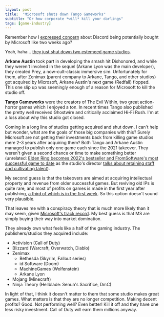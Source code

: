 ```yaml
---
layout: post
title:  "Microsoft shuts down Tango Gameworks"
subtitle: "Or how corporate *will* kill your darlings"
tags: [game-industry]
---
```


Remember how I [expressed concern](discord-alternative) about Discord being potentially bought by Microsoft like two weeks ago?

Yeah, haha... [they just shut down two estemeed game studios](https://www.ign.com/articles/microsoft-closes-redfall-developer-arkane-austin-hifi-rush-developer-tango-gameworks-and-more-in-devastating-cuts-at-bethesda).

**Arkane Austin** took part in developing the smash hit Dishonored,
and while they weren't involved in the sequel (Arkane Lyon was the main developer),
they created Prey, a now-cult-classic immersive sim.
Unfortunately for them, after Zenimax
(parent company to Arkane, Tango, and other studios)
got acquired by Microsoft, Arkane Austin's next game (Redfall) flopped.
This one slip up was seemingly enough of a reason for Microsoft to kill the studio off.

**Tango Gameworks** were the creators of The Evil Within,
two great action-horror games which I enjoyed a ton.
In recent times Tango also published the pretty well received Ghostwire and critically acclaimed Hi-Fi Rush.
I'm at a loss about why this studio got closed.

Coming in a long line of studios getting acquired and shut down,
I can't help but wonder, what are the goals of those big companies with this?
Surely Microsoft are not getting their investments back from killing game studios mere 2-3 years after acquiring them?
Both Tango and Arkane Austin managed to publish only one game each since the 2021 takeover.
They weren't given a second chance or time to make something better
(unrelated: [Elden Ring becomes 2022's bestseller and FromSoftware's most successful game to date](https://screenrant.com/elden-ring-director-hidetaka-miyazaki-success/)
as the studio's director [talks about retaining staff and cultivating talent](https://www.gamesradar.com/how-does-fromsoftware-release-aaa-games-so-frequently-elden-ring-boss-says-we-are-just-blessed-with-a-great-staff-that-the-studio-empowers-and-retains/)).

My second guess is that the takeovers are aimed at acquiring intellectual property
and revenue from older successful games.
But reviving old IPs is quite rare, and most of profits on games is made in the first year after publishing,
[a third of which is in the first week](https://gameworldobserver.com/2021/09/23/how-games-first-week-revenue-on-steam-correlates-with-year-one-revenue).
So this option doesn't sound very plausible.

That leaves me with a conspiracy theory that is much more likely than it may seem,
given [Microsoft's track record](https://en.wikipedia.org/wiki/Embrace,_extend,_and_extinguish).
My best guess is that MS are simply buying their way into market domination.

They already own what feels like a half of the gaming industry.
The publishers/studios they acquired include:
* Activision (Call of Duty)
* Blizzard (Warcraft, Overwatch, Diablo)
* Zenimax
  * Bethesda (Skyrim, Fallout series)
  * id Software (Doom)
  * MachineGames (Wolfenstein)
  * Arkane Lyon
* Mojang (Minecraft)
* Ninja Theory (Hellblade: Senua's Sacrifice, DmC)

In light of that, I think it doesn't matter to them that some studio makes great games.
What matters is that they are no longer competition.
Making decent profits? Good.
Not performing well? Even better!
Kill it off and they have one less risky investment.
Call of Duty will earn them millions anyway.
